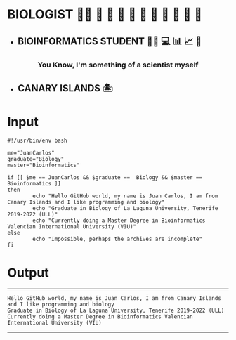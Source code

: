 # **BIOLOGIST** :man_scientist: :lab_coat: :microscope: :petri_dish: :test_tube: :mouse2: :hiking_boot: :ant: :hibiscus: :seedling: :mushroom:

* ## **BIOINFORMATICS STUDENT** :man_technologist: :computer: :bar_chart: :chart_with_upwards_trend: :dna:

### <p align="center">You Know, I'm something of a scientist myself</p> 

* ## **CANARY ISLANDS** :desert_island:

# Input
```
#!/usr/bin/env bash

me="JuanCarlos"
graduate="Biology"
master="Bioinformatics"

if [[ $me == JuanCarlos && $graduate ==  Biology && $master == Bioinformatics ]]
then
        echo "Hello GitHub world, my name is Juan Carlos, I am from Canary Islands and I like programming and biology"
        echo "Graduate in Biology of La Laguna University, Tenerife 2019-2022 (ULL)"
        echo "Currently doing a Master Degree in Bioinformatics Valencian International University (VIU)"
else
        echo "Impossible, perhaps the archives are incomplete"
fi

```

# Output

---

```
Hello GitHub world, my name is Juan Carlos, I am from Canary Islands and I like programming and biology
Graduate in Biology of La Laguna University, Tenerife 2019-2022 (ULL)
Currently doing a Master Degree in Bioinformatics Valencian International University (VIU)
```

---


